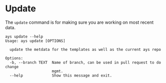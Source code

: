 # Update

The `update` command is for making sure you are working on most recent data.

```shell
ays update --help
Usage: ays update [OPTIONS]

  update the metdata for the templates as well as the current ays repo

Options:
  -b, --branch TEXT  Name of branch, can be used in pull request to do change
                     mgmt.
  --help             Show this message and exit.
```
